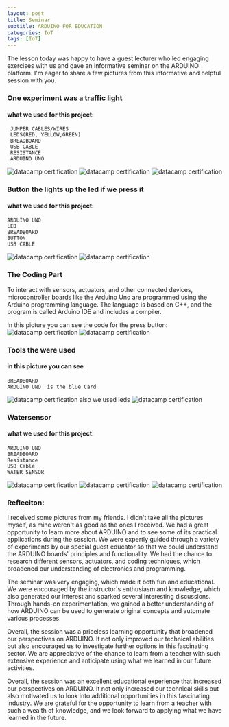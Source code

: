 ```yaml
---
layout: post
title: Seminar 
subtitle: ARDUINO FOR EDUCATION 
categories: IoT
tags: [IoT]
---
```


The lesson today was happy to have a guest lecturer who led engaging exercises with us and gave an informative seminar on the ARDUINO platform. I'm eager to share a few pictures from this informative and helpful session with you.
### One experiment was a traffic light 
#### what we used for this project:
```
 JUMPER CABLES/WIRES
 LEDS(RED, YELLOW,GREEN)
 BREADBOARD
 USB CABLE 
 RESISTANCE
 ARDUINO UNO 
```
![datacamp certification](/assets/images/banners/seminar/TRAFFICLIGHTS2.jpg)
![datacamp certification](/assets/images/banners/seminar/iot2.jpg)
![datacamp certification](/assets/images/banners/seminar/led.jpg)
### Button the lights up the led if we press it 
####  what we used for this project:
 ```
 ARDUINO UNO
 LED
 BREADBOARD
 BUTTON
 USB CABLE 
```
![datacamp certification](/assets/images/banners/seminar/button.jpg)
![datacamp certification](/assets/images/banners/seminar/TRAFFICLIGHTS.jpg)

### The Coding Part
To interact with sensors, actuators, and other connected devices, microcontroller boards like the Arduino Uno are programmed using the Arduino programming language.
 The language is based on C++, and the program is called Arduino IDE and includes a compiler.

In this picture you can see the code for the press button:
![datacamp certification](/assets/images/banners/seminar/cods.jpg)
![datacamp certification](/assets/images/banners/seminar/compliar.jpg)
### Tools the were used 
#### in this picture  you can see 
 ```
 BREADBOARD
ARDUINO UNO  is the blue Card
 ```
![datacamp certification](/assets/images/banners/seminar/tools.jpg)
 also we used leds 
![datacamp certification](/assets/images/banners/seminar/led.jpg)

### Watersensor 
#### what we used for this project:
 ```
 ARDUINO UNO
 BREADBOARD
 Resistance
 USB Cable
 WATER SENSOR
 ```
![datacamp certification](/assets/images/banners/seminar/watersensor.jpg)
![datacamp certification](/assets/images/banners/seminar/watersensor1.jpg)
![datacamp certification](/assets/images/banners/seminar/watersensor2.jpg)

### Refleciton:

I received some pictures from my friends. I didn't take all the pictures myself, as mine weren't as good as the ones I received.
We had a great opportunity to learn more about ARDUINO and to see some of its practical applications during the session. We were expertly guided through a variety of experiments by our special guest educator so that we could understand the ARDUINO boards' principles and functionality. We had the chance to research different sensors, actuators, and coding techniques, which broadened our understanding of electronics and programming.


The seminar was very engaging, which made it both fun and educational. We were encouraged by the instructor's enthusiasm and knowledge, which also generated our interest and sparked several interesting discussions. Through hands-on experimentation, we gained a better understanding of how ARDUINO can be used to generate original concepts and automate various processes.

Overall, the session was a priceless learning opportunity that broadened our perspectives on ARDUINO. It not only improved our technical abilities but also encouraged us to investigate further options in this fascinating sector. We are appreciative of the chance to learn from a teacher with such extensive experience and anticipate using what we learned in our future activities.

Overall, the session was an excellent educational experience that increased our perspectives on ARDUINO. It not only increased our technical skills but also motivated us to look into additional opportunities in this fascinating industry. We are grateful for the opportunity to learn from a teacher with such a wealth of knowledge, and we look forward to applying what we have learned in the future.

